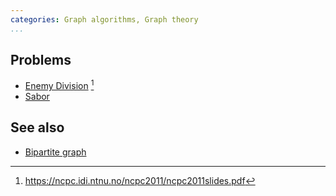 ```yaml
---
categories: Graph algorithms, Graph theory
...
```


## Problems
- [Enemy Division](https://ncpc.idi.ntnu.no/ncpc2011/ncpc2011problems.pdf) [^1]
- [Sabor](https://open.kattis.com/problems/sabor)

## See also
- [Bipartite graph]()


[^1]: <https://ncpc.idi.ntnu.no/ncpc2011/ncpc2011slides.pdf>
